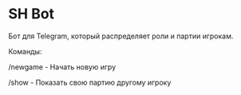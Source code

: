 # SH Bot

Бот для Telegram, который распределяет роли и партии игрокам.

Команды:

/newgame - Начать новую игру

/show - Показать свою партию другому игроку
